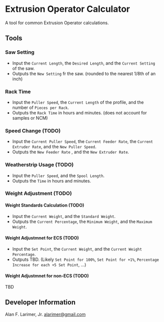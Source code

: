 # Extrusion Operator Calculator
A tool for common Extrusion Operator calculations.


## Tools
### Saw Setting
- Input the `Current Length`, the `Desired Length`, and the `Current Setting` of the saw.
- Outputs the `New Setting` fr the saw. (rounded to the nearest 1/8th of an inch)

### Rack Time
- Input the `Puller Speed`, the `Current Length` of the profile, and the number of  `Pieces per Rack`.
- Outputs the `Rack Time` in hours and minutes. (does not account for samples or NCM)

### Speed Change (TODO)
- Input the `Current Puller Speed`, the `Current Feeder Rate`, the `Current Extruder Rate`, and the `New Puller Speed`.
- Outputs the `New Feeder Rate` , and the `New Extruder Rate`.

### Weatherstrip Usage (TODO)
- Input the `Puller Speed`, and the `Spool Length`.
- Outputs the `Time` in hours and minutes.

### Weight Adjustment (TODO)
#### Weight Standards Calculation (TODO)
- Input the `Current Weight`, and the `Standard Weight`.
- Outputs the `Current Percentage`, the `Minimum Weight`, and the `Maximum Weight`.

#### Weight Adjustmnet for ECS (TODO)
- Input the `Set Point`, the `Current Weight`, and the `Current Weight Percentage`.
- Outputs TBD. (Likely `Set Point for 100%`, `Set Point for +1%`, `Percentage Increase for each +5 Set Point`, ...)

#### Weight Adjustmnet for non-ECS (TODO)
TBD


## Developer Information
Alan F. Larimer, Jr. alarimer@gmail.com
